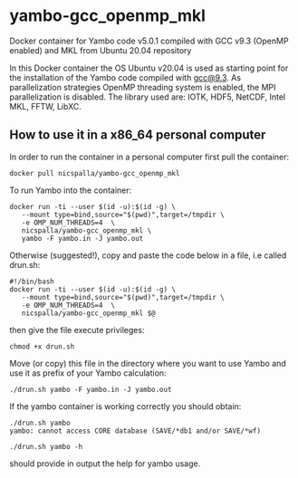 # yambo-gcc_openmp_mkl

Docker container for Yambo code v5.0.1 compiled with GCC v9.3 (OpenMP enabled) and MKL from Ubuntu 20.04 repository

In this Docker container the OS Ubuntu v20.04 is used as starting point for the installation of the Yambo code compiled with gcc@9.3. 
As parallelization strategies OpenMP threading system is enabled, the MPI parallelization is disabled.
The library used are: IOTK, HDF5, NetCDF, Intel MKL, FFTW, LibXC.

## How to use it in a x86_64 personal computer

In order to run the container in a personal computer first pull the container:

```
docker pull nicspalla/yambo-gcc_openmp_mkl
```

To run Yambo into the container:

```
docker run -ti --user $(id -u):$(id -g) \
   --mount type=bind,source="$(pwd)",target=/tmpdir \
   -e OMP_NUM_THREADS=4  \
   nicspalla/yambo-gcc_openmp_mkl \
   yambo -F yambo.in -J yambo.out
```

Otherwise (suggested!), copy and paste the code below in a file, i.e called drun.sh:

```
#!/bin/bash 
docker run -ti --user $(id -u):$(id -g) \
   --mount type=bind,source="$(pwd)",target=/tmpdir \
   -e OMP_NUM_THREADS=4  \
   nicspalla/yambo-gcc_openmp_mkl $@
```

then give the file execute privileges:

```
chmod +x drun.sh
```

Move (or copy) this file in the directory where you want to use Yambo and use it as prefix of your Yambo calculation:

```
./drun.sh yambo -F yambo.in -J yambo.out
```

If the yambo container is working correctly you should obtain:

```
./drun.sh yambo
yambo: cannot access CORE database (SAVE/*db1 and/or SAVE/*wf)
```

```
./drun.sh yambo -h
```

should provide in output the help for yambo usage.
